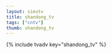 ```yaml
--- 
layout: sieutv
title: shandong_tv
tags: ["cntv"]
thumb: shandong_tv
---
```

{% include tvadv key="shandong_tv" %}
